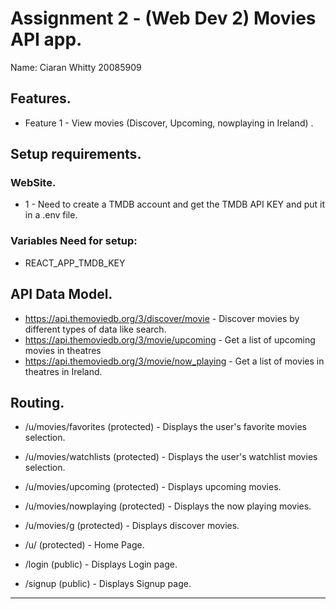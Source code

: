 # Assignment 2 - (Web Dev 2) Movies API app. 

Name: Ciaran Whitty 20085909

## Features.
 
 + Feature 1 - View movies (Discover, Upcoming, nowplaying in Ireland) .

## Setup requirements.

### WebSite.

+ 1 - Need to create a TMDB account and get the TMDB API KEY and put it in a .env file.

### Variables Need for setup:

+ REACT_APP_TMDB_KEY

## API Data Model.

+ https://api.themoviedb.org/3/discover/movie - Discover movies by different types of data like search.
+ https://api.themoviedb.org/3/movie/upcoming - Get a list of upcoming movies in theatres
+ https://api.themoviedb.org/3/movie/now_playing - Get a list of movies in theatres in Ireland. 

## Routing.

+ /u/movies/favorites 	(protected) - Displays the user's favorite movies selection.
+ /u/movies/watchlists 	(protected) - Displays the user's watchlist movies selection.
+ /u/movies/upcoming 	(protected) - Displays upcoming movies.
+ /u/movies/nowplaying 	(protected) - Displays the now playing movies.
+ /u/movies/g 	(protected) - Displays discover movies.
+ /u/ 					(protected) - Home Page.

+ /login 				(public) - Displays Login page.
+ /signup 			(public) - Displays Signup page.

---------------------------------

